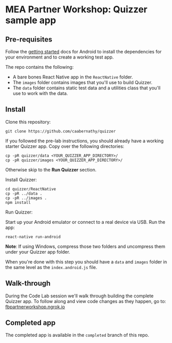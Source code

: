 # MEA Partner Workshop: Quizzer sample app

## Pre-requisites

Follow the [getting started](https://facebook.github.io/react-native/docs/getting-started.html) docs for Android to install the dependencies for your environment and to create a working test app.

The repo contains the following:

+  A bare bones React Native app in the `ReactNative` folder.
+ The `images` folder contains images that you'll use to build Quizzer.
+ The `data` folder contains static test data and a utilities class that you'll use to work with the data.

## Install

Clone this repository:

    git clone https://github.com/caabernathy/quizzer

If you followed the pre-lab instructions, you should already have a working starter Quizzer app. Copy over the following directories:

    cp -pR quizzer/data <YOUR_QUIZZER_APP_DIRECTORY>/
    cp -pR quizzer/images <YOUR_QUIZZER_APP_DIRECTORY>/

Otherwise skip to the **Run Quizzer** section.

Install Quizzer:

    cd quizzer/ReactNative
    cp -pR ../data .
    cp -pR ../images .
    npm install

Run Quizzer:

Start up your Android emulator or connect to a real device via USB. Run the app:

    react-native run-android

**Note**: If using Windows, compress those two folders and uncompress them under your Quizzer app folder.

When you're done with this step you should have a `data` and `images` folder in the same level as the `index.android.js` file.

## Walk-through
During the Code Lab session we'll walk through building the complete Quizzer app. To follow along and view code changes as they happen, go to: [fbpartnerworkshop.ngrok.io](fbpartnerworkshop.ngrok.io)


## Completed app

The completed app is available in the `completed` branch of this repo.
